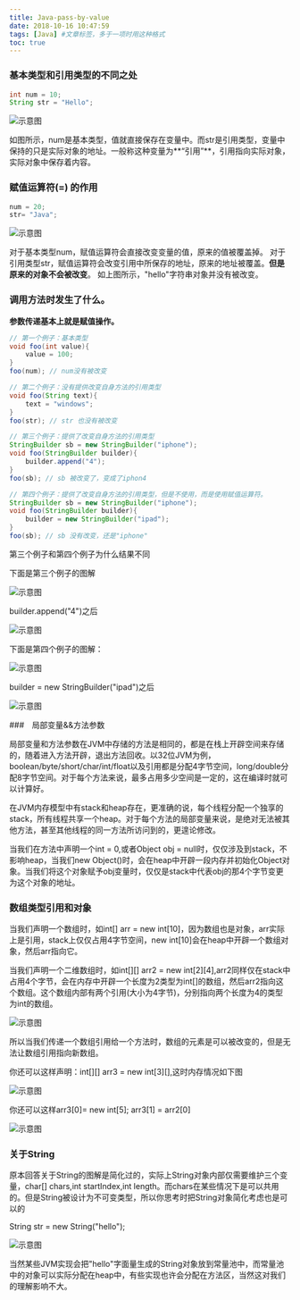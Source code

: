 ```yaml
---
title: Java-pass-by-value
date: 2018-10-16 10:47:59
tags: [Java] #文章标签，多于一项时用这种格式
toc: true
---
```


### 基本类型和引用类型的不同之处

```Java
int num = 10;
String str = "Hello";
```

![示意图](/img/pass-by-value-1.jpg)

如图所示，num是基本类型，值就直接保存在变量中。而str是引用类型，变量中保持的只是实际对象的地址。一般称这种变量为**“引用”**，引用指向实际对象，实际对象中保存着内容。

### 赋值运算符(=) 的作用

```Java
num = 20;
str= "Java";
```

![示意图](/img/pass-by-value-2.jpg)

对于基本类型num，赋值运算符会直接改变变量的值，原来的值被覆盖掉。
对于引用类型str，赋值运算符会改变引用中所保存的地址，原来的地址被覆盖。**但是原来的对象不会被改变**。
如上图所示，"hello"字符串对象并没有被改变。

### 调用方法时发生了什么。
**参数传递基本上就是赋值操作。**

```Java
// 第一个例子：基本类型
void foo(int value){
    value = 100;
}
foo(num); // num没有被改变

// 第二个例子：没有提供改变自身方法的引用类型
void foo(String text){
    text = "windows";
}
foo(str); // str 也没有被改变

// 第三个例子：提供了改变自身方法的引用类型
StringBuilder sb = new StringBuilder("iphone");
void foo(StringBuilder builder){
    builder.append("4");
}
foo(sb); // sb 被改变了，变成了iphon4

// 第四个例子：提供了改变自身方法的引用类型，但是不使用，而是使用赋值运算符。
StringBuilder sb = new StringBuilder("iphone");
void foo(StringBuilder builder){
    builder = new StringBuilder("ipad");
}
foo(sb); // sb 没有改变，还是"iphone"
```

第三个例子和第四个例子为什么结果不同

下面是第三个例子的图解

![示意图](/img/pass-by-value-3.jpg)

builder.append("4")之后

![示意图](/img/pass-by-value-4.jpg)

下面是第四个例子的图解：

![示意图](/img/pass-by-value-5.jpg)

builder = new StringBuilder("ipad")之后

![示意图](/img/pass-by-value-6.jpg)

###　局部变量&&方法参数

局部变量和方法参数在JVM中存储的方法是相同的，都是在栈上开辟空间来存储的，随着进入方法开辟，退出方法回收。以32位JVM为例，boolean/byte/short/char/int/float以及引用都是分配4字节空间，long/double分配8字节空间。对于每个方法来说，最多占用多少空间是一定的，这在编译时就可以计算好。

在JVM内存模型中有stack和heap存在，更准确的说，每个线程分配一个独享的stack，所有线程共享一个heap。对于每个方法的局部变量来说，是绝对无法被其他方法，甚至其他线程的同一方法所访问到的，更遑论修改。

当我们在方法中声明一个int = 0,或者Object obj = null时，仅仅涉及到stack，不影响heap，当我们new Object()时，会在heap中开辟一段内存并初始化Object对象。当我们将这个对象赋予obj变量时，仅仅是stack中代表obj的那4个字节变更为这个对象的地址。

### 数组类型引用和对象

当我们声明一个数组时，如int[] arr = new int[10]，因为数组也是对象，arr实际上是引用，stack上仅仅占用4字节空间，new int[10]会在heap中开辟一个数组对象，然后arr指向它。

当我们声明一个二维数组时，如int[][] arr2 = new int[2][4],arr2同样仅在stack中占用4个字节，会在内存中开辟一个长度为2类型为int[]的数组，然后arr2指向这个数组。这个数组内部有两个引用(大小为4字节)，分别指向两个长度为4的类型为int的数组。

![示意图](/img/pass-by-value-7.jpg)

所以当我们传递一个数组引用给一个方法时，数组的元素是可以被改变的，但是无法让数组引用指向新数组。

你还可以这样声明：int[][] arr3 = new int[3][],这时内存情况如下图

![示意图](/img/pass-by-value-8.jpg)

你还可以这样arr3[0]= new int[5]; arr3[1] = arr2[0]

![示意图](/img/pass-by-value-9.jpg)

### 关于String

原本回答关于String的图解是简化过的，实际上String对象内部仅需要维护三个变量，char[] chars,int startIndex,int length。而chars在某些情况下是可以共用的。但是String被设计为不可变类型，所以你思考时把String对象简化考虑也是可以的

String str = new String("hello");

![示意图](/img/pass-by-value-10.jpg)

当然某些JVM实现会把"hello"字面量生成的String对象放到常量池中，而常量池中的对象可以实际分配在heap中，有些实现也许会分配在方法区，当然这对我们的理解影响不大。
